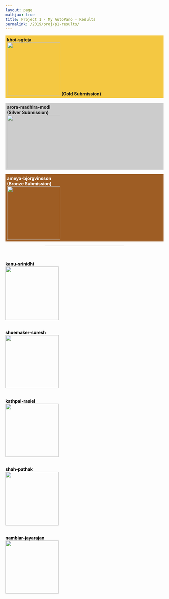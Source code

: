 ```yaml
---
layout: page
mathjax: true
title: Project 1 - My AutoPano - Results
permalink: /2019/proj/p1-results/
---
```



<!-- Gold -->
<p style="background-color:#f4c842; padding:5px">
<b>khoi-sgteja</b><br>
<a href="/assets/2019/p1/results/pdf/khoi_sgteja_p1-min.pdf"> 
<img src="/assets/2019/p1/results/jpg/khoi_sgteja_p1.jpg" height="170"></a>
<b>(Gold Submission)<br>


<!-- Silver -->
<p style="background-color:#ccc; padding:5px">
<b>arora-madhira-modi</b><br>
<b>(Silver Submission)<br>
</b><a href="/assets/2019/p1/results/pdf/kmadhira_p1-compressed.pdf"> 
<img src="/assets/2019/p1/results/jpg/kmadhira_p1.jpg" height="170"></a>
</p>

<!-- Bronze -->
<p style="background-color:#9e5d24; padding:5px">
<b><font color="white">ameya-bjorgvinsson<br>
<b>(Bronze Submission)<br>
</b><a href="/assets/2019/p1/results/pdf/ameyap_p1-compressed.pdf"> 
<img src="/assets/2019/p1/results/jpg/ameyap_p1.jpg" height="170"></a>


<!-- Other Submissions -->

<p></p>

<center>
<hr width="50%">
</center>
<br><br>

<font color="black">
<b><b>kanu-srinidhi</b><br>
</b><a href="/assets/2019/p1/results/pdf/jdkanu_p1-min.pdf"> 
<img src="/assets/2019/p1/results/jpg/jdkanu_p1.jpg" height="170"></a>
<br><br>

<b>shoemaker-suresh<br>
</b><a href="/assets/2019/p1/results/pdf/joshoe_p1-min.pdf"> 
<img src="/assets/2019/p1/results/jpg/joshoe_p1.jpg" height="170"></a>
<br><br>

<b>kathpal-rasiel<br>
</b><a href="/assets/2019/p1/results/pdf/akathpal_p1-min.pdf">
<img src="/assets/2019/p1/results/jpg/akathpal_p1.jpg" height="170"></a>
<br><br>

<b>shah-pathak<br>
</b><a href="/assets/2019/p1/results/pdf/dshah003_p1-min.pdf"> 
<img src="/assets/2019/p1/results/jpg/dshah003_p1.jpg" height="170"></a>
<br><br>

<b>nambiar-jayarajan<br>
</b><a href="/assets/2019/p1/results/pdf/rohith23_p1-min.pdf"> 
<img src="/assets/2019/p1/results/jpg/rohith23_p1.jpg" height="170"></a>
<br><br>

